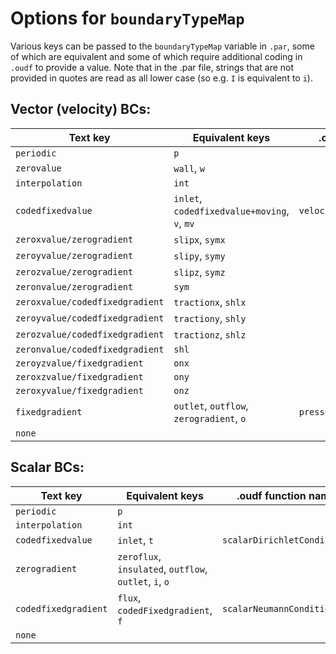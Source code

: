 # Options for `boundaryTypeMap`

Various keys can be passed to the `boundaryTypeMap` variable in `.par`, some of which are equivalent and some of which require additional coding in `.oudf` to provide a value. Note that in the .par file, strings that are not provided in quotes are read as all lower case (so e.g. `I` is equivalent to `i`).

## Vector (velocity) BCs:
| Text key | Equivalent keys | .oudf function name | ID |
| --- | --- | --- | --- |
| `periodic` | `p` |  | `0` |
| `zerovalue` | `wall`, `w` |  | `bcMap::bcTypeW` |
| `interpolation` | `int` |  | `bcMap::bcTypeINT` |
| `codedfixedvalue` | `inlet`, `codedfixedvalue+moving`, `v`, `mv` | `velocityDirichletConditions` | `bcMap::bcTypeV` |
| `zeroxvalue/zerogradient` | `slipx`, `symx` |  | `bcMap::bcTypeSYMX` |
| `zeroyvalue/zerogradient` | `slipy`, `symy` |  | `bcMap::bcTypeSYMY` |
| `zerozvalue/zerogradient` | `slipz`, `symz` |  | `bcMap::bcTypeSYMZ` |
| `zeronvalue/zerogradient` | `sym` |  | `bcMap::bcTypeSYM` |
| `zeroxvalue/codedfixedgradient` | `tractionx`, `shlx` |  | `bcMap::bcTypeSHLX` |
| `zeroyvalue/codedfixedgradient` | `tractiony`, `shly` |  | `bcMap::bcTypeSHLY` |
| `zerozvalue/codedfixedgradient` | `tractionz`, `shlz` |  | `bcMap::bcTypeSHLZ` |
| `zeronvalue/codedfixedgradient` | `shl` |  | `bcMap::bcTypeSHL` |
| `zeroyzvalue/fixedgradient` | `onx` |  | `bcMap::bcTypeONX` |
| `zeroxzvalue/fixedgradient` | `ony` |  | `bcMap::bcTypeONY` |
| `zeroxyvalue/fixedgradient` | `onz` |  | `bcMap::bcTypeONZ` |
| `fixedgradient` | `outlet`, `outflow`, `zerogradient`, `o` | `pressureDirichletConditions` | `bcMap::bcTypeO` |
| `none` |  |  | `bcMap::bcTypeNone` |


## Scalar BCs:

| Text key | Equivalent keys | .oudf function name | ID |
| --- | --- | --- | --- |
| `periodic` | `p` |  | `0` |
| `interpolation` | `int` |  | `bcMap::bcTypeINTS` |
| `codedfixedvalue` | `inlet`, `t` | `scalarDirichletConditions` | `bcMap::bcTypeS` |
| `zerogradient` | `zeroflux`, `insulated`, `outflow`, `outlet`, `i`, `o` |  | `bcMap::bcTypeF0` |
| `codedfixedgradient` | `flux`, `codedFixedgradient`, `f` | `scalarNeumannConditions` | `bcMap::bcTypeF` |
| `none` |  |  | `bcMap::bcTypeNone` |

